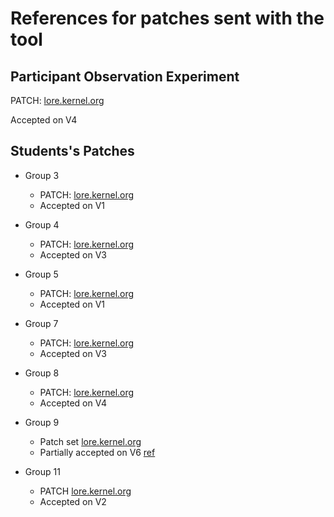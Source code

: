 # References for patches sent with the tool

## Participant Observation Experiment

PATCH: [lore.kernel.org](https://lore.kernel.org/all/20250225015532.303032-1-luanicaro@usp.br/)

Accepted on V4

## Students's Patches

- Group 3
  - PATCH: [lore.kernel.org](https://lore.kernel.org/linux-iio/20250424002144.23260-1-beatrizvianacosta16@gmail.com/)
  - Accepted on V1

- Group 4
  - PATCH: [lore.kernel.org](https://lore.kernel.org/linux-iio/20250426163311.546500bc@jic23-huawei/)
  - Accepted on V3

- Group 5
  - PATCH: [lore.kernel.org](https://lore.kernel.org/linux-iio/20250426153307.59689da0@jic23-huawei/T/#t)
  - Accepted on V1

- Group 7
  - PATCH: [lore.kernel.org](https://lore.kernel.org/linux-iio/20250531160807.39e54096@jic23-huawei/)
  - Accepted on V3
 
- Group 8
  - PATCH: [lore.kernel.org](https://lore.kernel.org/all/20250614124401.32b17eda@jic23-huawei/)
  - Accepted on V4

- Group 9
  - Patch set [lore.kernel.org](https://lore.kernel.org/linux-iio/20250621185824.69a11319@jic23-huawei/)
  - Partially accepted on V6 [ref](https://lore.kernel.org/linux-iio/20250621183843.2f8bcb48@jic23-huawei/)
 
- Group 11
  - PATCH [lore.kernel.org](https://lore.kernel.org/amd-gfx/CADAW+GDN-4Lwd87h793csWF6r5cgqpgrpEPzRyDV9+rfkNPmTA@mail.gmail.com/)
  - Accepted on V2
